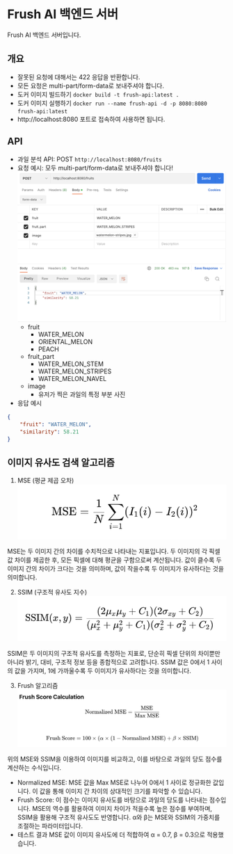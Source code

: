 # Frush AI 백엔드 서버
Frush AI 백엔드 서버입니다.
## 개요
- 잘못된 요청에 대해서는 422 응답을 반환합니다.
- 모든 요청은 multi-part/form-data로 보내주셔야 합니다.
- 도커 이미지 빌드하기 `docker build -t frush-api:latest .`
- 도커 이미지 실행하기 `docker run --name frush-api -d -p 8080:8080 frush-api:latest`
- http://localhost:8080 포트로 접속하여 사용하면 됩니다.

## API
- 과일 분석 API: POST `http://localhost:8080/fruits`
- 요청 예시: 모두 multi-part/form-data로 보내주셔야 합니다!
![Alt text](image.png)
    - fruit
        - WATER_MELON
        - ORIENTAL_MELON
        - PEACH
    - fruit_part
        - WATER_MELON_STEM
        - WATER_MELON_STRIPES
        - WATER_MELON_NAVEL
    - image
        - 유저가 찍은 과일의 특정 부분 사진
- 응답 예시
```json
{
    "fruit": "WATER_MELON",
    "similarity": 58.21
}
```

## 이미지 유사도 검색 알고리즘
1. MSE (평균 제곱 오차)
![Alt text](image-2.png)  

MSE는 두 이미지 간의 차이를 수치적으로 나타내는 지표입니다. 두 이미지의 각 픽셀 값 차이를 제곱한 후, 모든 픽셀에 대해 평균을 구함으로써 계산됩니다. 값이 클수록 두 이미지 간의 차이가 크다는 것을 의미하며, 값이 작을수록 두 이미지가 유사하다는 것을 의미합니다.  

2. SSIM (구조적 유사도 지수)
![Alt text](image-3.png)  

SSIM은 두 이미지의 구조적 유사도를 측정하는 지표로, 단순히 픽셀 단위의 차이뿐만 아니라 밝기, 대비, 구조적 정보 등을 종합적으로 고려합니다. SSIM 값은 0에서 1 사이의 값을 가지며, 1에 가까울수록 두 이미지가 유사하다는 것을 의미합니다.  

3. Frush 알고리즘
![Alt text](image-4.png)  

위의 MSE와 SSIM을 이용하여 이미지를 비교하고, 이를 바탕으로 과일의 당도 점수를 계산하는 수식입니다.
- Normalized MSE: MSE 값을 Max MSE로 나누어 0에서 1 사이로 정규화한 값입니다. 이 값을 통해 이미지 간 차이의 상대적인 크기를 파악할 수 있습니다.
- Frush Score: 이 점수는 이미지 유사도를 바탕으로 과일의 당도를 나타내는 점수입니다. MSE의 역수를 활용하여 이미지 차이가 적을수록 높은 점수를 부여하며, SSIM을 활용해 구조적 유사도도 반영합니다. α와 β는 MSE와 SSIM의 가중치를 조절하는 파라미터입니다.
- 테스트 결과 MSE 값이 이미지 유사도에 더 적합하여 α = 0.7, β = 0.3으로 적용했습니다.
